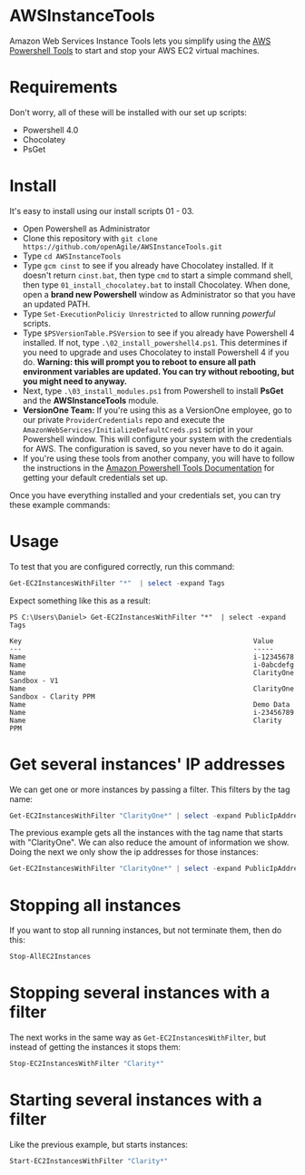 # AWSInstanceTools

Amazon Web Services Instance Tools lets you simplify using the [AWS Powershell Tools](http://docs.aws.amazon.com/powershell/latest/userguide/pstools-getting-set-up.html) to start and stop your AWS EC2 virtual machines.

# Requirements

Don't worry, all of these will be installed with our set up scripts:

* Powershell 4.0
* Chocolatey
* PsGet

# Install

It's easy to install using our install scripts 01 - 03. 

* Open Powershell as Administrator
* Clone this repository with `git clone https://github.com/openAgile/AWSInstanceTools.git`
* Type `cd AWSInstanceTools`
* Type `gcm cinst` to see if you already have Chocolatey installed. If it doesn't return `cinst.bat`, then type `cmd` to start a simple command shell, then type `01_install_chocolatey.bat` to install Chocolatey. When done, open a **brand new Powershell** window as Administrator so that you have an updated PATH.
* Type `Set-ExecutionPoliciy Unrestricted` to allow running *powerful* scripts.
* Type `$PSVersionTable.PSVersion` to see if you already have Powershell 4 installed. If not, type `.\02_install_powershell4.ps1`. This determines if you need to upgrade and uses Chocolatey to install Powershell 4 if you do. **Warning: this will prompt you to reboot to ensure all path environment variables are updated. You can try without rebooting, but you might need to anyway.**
* Next, type `.\03_install_modules.ps1` from Powershell to install **PsGet** and the **AWSInstanceTools** module.
* **VersionOne Team:** If you're using this as a VersionOne employee, go to our private `ProviderCredentials` repo and execute the `AmazonWebServices/InitializeDefaultCreds.ps1` script in your Powershell window. This will configure your system with the credentials for AWS. The configuration is saved, so you never have to do it again.
* If you're using these tools from another company, you will have to follow the instructions in the [Amazon Powershell Tools Documentation](http://docs.aws.amazon.com/powershell/latest/userguide/pstools-getting-set-up.html) for getting your default credentials set up.

Once you have everything installed and your credentials set, you can try these example commands:

# Usage

To test that you are configured correctly, run this command:

```powershell
Get-EC2InstancesWithFilter "*"  | select -expand Tags
```

Expect something like this as a result:

```
PS C:\Users\Daniel> Get-EC2InstancesWithFilter "*"  | select -expand Tags

Key                                                         Value
---                                                         -----
Name                                                        i-12345678
Name                                                        i-0abcdefg
Name                                                        ClarityOne Sandbox - V1
Name                                                        ClarityOne Sandbox - Clarity PPM
Name                                                        Demo Data
Name                                                        i-23456789
Name                                                        Clarity PPM
```


# Get several instances' IP addresses
We can get one or more instances by passing a filter. This filters by the tag name:

```powershell
Get-EC2InstancesWithFilter "ClarityOne*" | select -expand PublicIpAddress
```

The previous example gets all the instances with the tag name that starts with "ClarityOne".
We can also reduce the amount of information we show. Doing the next we only show the ip addresses for those instances:

```powershell
Get-EC2InstancesWithFilter "ClarityOne*" | select -expand PublicIpAddress
```

# Stopping all instances
If you want to stop all running instances, but not terminate them, then do this:

```powershell
Stop-AllEC2Instances
```

# Stopping several instances with a filter
The next works in the same way as `Get-EC2InstancesWithFilter`, but instead of getting the instances it stops them:

```powershell
Stop-EC2InstancesWithFilter "Clarity*"
```

# Starting several instances with a filter 
Like the previous example, but starts instances:

```powershell
Start-EC2InstancesWithFilter "Clarity*"
```
